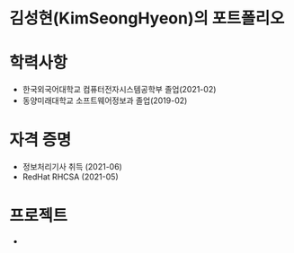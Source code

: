 # 김성현(KimSeongHyeon)의 포트폴리오
# 학력사항
- 한국외국어대학교 컴퓨터전자시스템공학부 졸업(2021-02)
- 동양미래대학교 소프트웨어정보과 졸업(2019-02)

# 자격 증명
- 정보처리기사 취득 (2021-06)
- RedHat RHCSA (2021-05) 


# 프로젝트
- 
